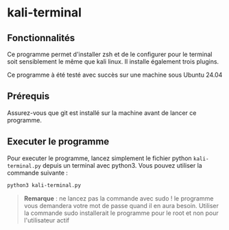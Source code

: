 # kali-terminal
## Fonctionnalités
Ce programme permet d'installer zsh et de le configurer pour le terminal soit sensiblement le même que kali linux. Il installe également trois plugins. 

Ce programme à été testé avec succès sur une machine sous Ubuntu 24.04
## Prérequis 
Assurez-vous que git est installé sur la machine avant de lancer ce programme. 
## Executer le programme 
Pour executer le programme, lancez simplement le fichier python `kali-terminal.py` depuis un terminal avec python3. Vous pouvez utiliser la commande suivante : 
```bash
python3 kali-terminal.py
```
>**Remarque** : ne lancez pas la commande avec sudo ! le programme vous demandera votre mot de passe quand il en aura besoin. Utiliser la commande sudo installerait le programme pour le root et non pour l'utilisateur actif 

